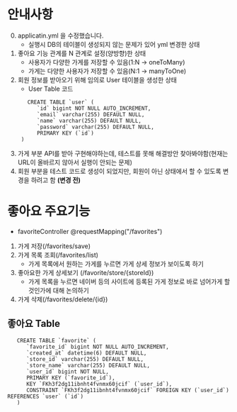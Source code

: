 # 안내사항
0. applicatin.yml 을 수정했습니다. 
   - 실행시 DB의 테이블이 생성되지 않는 문제가 있어 yml 변경한 상태
1. 좋아요 기능 관계를 N 관계로 설정(양방향)한 상태
   - 사용자가 다양한 가게를 저장할 수 있음(1:N -> oneToMany)
   - 가게는 다양한 사용자가 저장할 수 있음(N:1 -> manyToOne)
2. 회원 정보를 받아오기 위해 임의로 User 테이블을 생성한 상태
   - User Table 코드
   ```
      CREATE TABLE `user` (
         `id` bigint NOT NULL AUTO_INCREMENT,
         `email` varchar(255) DEFAULT NULL,
         `name` varchar(255) DEFAULT NULL,
         `password` varchar(255) DEFAULT NULL,
         PRIMARY KEY (`id`)
    )
   ```
3. 가게 부분 API를 받아 구현해야하는데, 테스트를 못해 해결방안 찾아봐야함(현재는 URL이 올바르지 않아서 실행이 안되는 문제)
4. 회원 부분을 테스트 코드로 생성이 되었지만, 회원이 아닌 상태에서 할 수 있도록 변경을 하려고 함 **(변경 전)**

# 좋아요 주요기능
- favoriteController @requestMapping("/favorites")
1. 가게 저장(/favorites/save)
2. 가게 목록 조회(/favorites/list)
   - 가게 목록에서 원하는 가게를 누르면 가게 상세 정보가 보이도록 하기
3. 좋아요한 가게 상세보기 (/favorite/store/{storeId})
   - 가게 목록을 누르면 네이버 등의 사이트에 등록된 가게 정보로 바로 넘어가게 할 것인가에 대해 논의하기
4. 가게 삭제(/favorites/delete/{id})

## 좋아요 Table
```
   CREATE TABLE `favorite` (  
      `favorite_id` bigint NOT NULL AUTO_INCREMENT,
      `created_at` datetime(6) DEFAULT NULL,
      `store_id` varchar(255) DEFAULT NULL,
      `store_name` varchar(255) DEFAULT NULL,
      `user_id` bigint NOT NULL,
      PRIMARY KEY (`favorite_id`),
      KEY `FKh3f2dg11ibnht4fvnmx60jcif` (`user_id`),
      CONSTRAINT `FKh3f2dg11ibnht4fvnmx60jcif` FOREIGN KEY (`user_id`) REFERENCES `user` (`id`)
   )
```